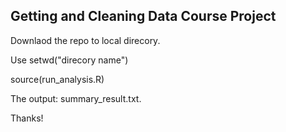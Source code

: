 ## Getting and Cleaning Data Course Project

Downlaod the repo to local direcory.

Use
setwd("direcory name")

source(run_analysis.R)

The output: summary_result.txt.

Thanks!